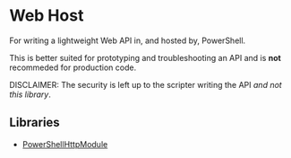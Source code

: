 # Web Host
For writing a lightweight Web API in, and hosted by, PowerShell.

This is better suited for prototyping and troubleshooting an API and is **not** recommeded for production code.

DISCLAIMER: The security is left up to the scripter writing the API *and not this library*.

## Libraries
- [PowerShellHttpModule](./PowerShellHttpModule/README.md)